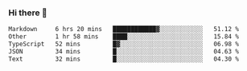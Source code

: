 ### Hi there 👋

<!--
**WShiBin/WShiBin** is a ✨ _special_ ✨ repository because its `README.md` (this file) appears on your GitHub profile.

Here are some ideas to get you started:

- 🔭 I’m currently working on ...
- 🌱 I’m currently learning ...
- 👯 I’m looking to collaborate on ...
- 🤔 I’m looking for help with ...
- 💬 Ask me about ...
- 📫 How to reach me: ...
- 😄 Pronouns: ...
- ⚡ Fun fact: ...
-->

<!--START_SECTION:waka-->

```txt
Markdown     6 hrs 20 mins   ████████████▓░░░░░░░░░░░░   51.12 %
Other        1 hr 58 mins    ████░░░░░░░░░░░░░░░░░░░░░   15.84 %
TypeScript   52 mins         █▓░░░░░░░░░░░░░░░░░░░░░░░   06.98 %
JSON         34 mins         █░░░░░░░░░░░░░░░░░░░░░░░░   04.63 %
Text         32 mins         █░░░░░░░░░░░░░░░░░░░░░░░░   04.30 %
```

<!--END_SECTION:waka-->
